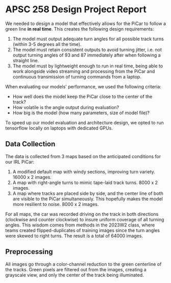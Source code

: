 # APSC 258 Design Project Report

We needed to design a model that effectively allows for the PiCar to follow a green line **in real time**. This creates the following design requirements:

1. The model must output adequate turn angles for all possible track turns (within 3-5 degrees all the time).
2. The model must retain consistent outputs to avoid turning jitter, i.e. not output turning angles of 93 and 87 immediately after when following a straight line.
3. The model must by lightweight enough to run in real time, being able to work alongside video streaming and processing from the PiCar and continuous transmission of turning commands from a laptop.

When evaluating our models' performance, we used the following criteria:
- How well does the model keep the PiCar close to the center of the track?
- How volatile is the angle output during evaluation?
- How big is the model (how many parameters, size of model file)?

To speed up our model evaluation and architecture design, we opted to run tensorflow locally on laptops with dedicated GPUs.

## Data Collection

The data is collected from 3 maps based on the anticipated conditions for our IRL PiCar:

1. A modified default map with windy sections, improving turn variety. 16000 x 2 images.
2. A map with right-angle turns to mimic tape-laid track turns. 8000 x 2 images.
3. A map where tracks are placed side by side, and the center line of both are visible to the PiCar simultaneously. This hopefully makes the model more resilient to noise. 8000 x 2 images.

For all maps, the car was recorded driving on the track in both directions (clockwise and counter clockwise) to insure uniform coverage of all turning angles. This wisdom comes from methods in the 2023W2 class, where teams created flipped-duplicates of training images since the turn angles were skewed to right turns. The result is a total of 64000 images.

## Preprocessing

All images go through a color-channel reduction to the green centerline of the tracks. Green pixels are filtered out from the images, creating a grayscale view, and only the center of the track being illuminated.